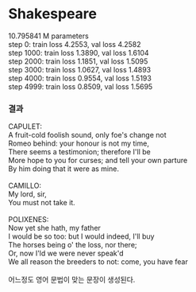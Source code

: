 # Shakespeare

10.795841 M parameters<br/>
step 0: train loss 4.2553, val loss 4.2582 <br/>
step 1000: train loss 1.3890, val loss 1.6104<br/>
step 2000: train loss 1.1851, val loss 1.5095<br/>
step 3000: train loss 1.0627, val loss 1.4893<br/>
step 4000: train loss 0.9554, val loss 1.5193<br/>
step 4999: train loss 0.8509, val loss 1.5695<br/>

### 결과
CAPULET:<br/>
A fruit-cold foolish sound, only foe's change not<br/>
Romeo behind: your honour is not my time,<br/>
There seems a testimonion; therefore I'll be<br/>
More hope to you for curses; and tell your own parture<br/>
By him doing that it were as mine.<br/>
<br/>
CAMILLO:<br/>
My lord, sir,<br/>
You must not take it.<br/>
<br/>
POLIXENES:<br/>
Now yet she hath, my father<br/>
I would be so too: but I would indeed, I'll buy<br/>
The horses being o' the loss, nor there;<br/>
Or, now I'ld we were never speak'd<br/>
We all reason the breeders to not: come, you have fear<br/>
<br/>
어느정도 영어 문법이 맞는 문장이 생성된다.
